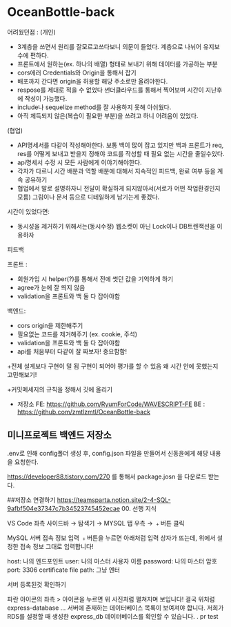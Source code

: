 # OceanBottle-back

어려웠던점 :
(개인)

- 3계층을 쓰면서 원리를 잘모르고쓰다보니 의문이 들었다.
계층으로 나뉘어 유지보수에 편하다.
- 프론트에서 원하는(ex. 하나의 배열) 형태로 보내기 위해 데이터를 가공하는 부분
- cors에러 Credentials와 Origin을 통해서 잡기
- 배포까지 간다면 origin을 허용할 해당 주소로만 올려야한다.
- respose를 제대로 적을 수 없었다
썬더클라우드를 통해서 찍어보며 시간이 지난후에 작성이 가능했다.
- include나 sequelize method를 잘 사용하지 못해 아쉬웠다.
- 아직 체득되지 않은(복습이 필요한 부분)을 쓰려고 하니 어려움이 있었다.


(협업)

- API명세서를 다같이 작성해야한다. 보통 백이 많이 잡고 있지만 백과 프론트가 req, res를 어떻게 보내고 받을지 정해야 코드를 작성할 때 필요 없는 시간을 줄일수있다.
- api명세서 수정 시 모든 사람에게 이야기해야한다.
- 각자가 다르니 시간 배분과 역할 배분에 대해서 지속적인 피드백, 완료 여부 등을 계속 공유하기
- 협업에서 말로 설명하자니 전달이 확실하게 되지않아서(서로가 어떤 작업환경인지 모름) 그림이나 문서 등으로 디테일하게 남기는게 좋겠다.


시간이 있었다면:
- 동시성을 제거하기 위해서는(동시수정) 웹소켓이 아닌 Lock이나 DB트렌잭션을 이용하자

피드백

프론트 :

- 회원가입 시 helper(?)를 통해서 전에 썻던 값을 기억하게 하기
- agree가 눈에 잘 띄지 않음
- validation을 프론트와 백 둘 다 잡아야함

백엔드:
- cors origin을 제한해주기
- 필요없는 코드를 제거해주기 (ex. cookie, 주석)
- validation을 프론트와 백 둘 다 잡아야함
- api를 처음부터 다같이 잘 짜보자! 중요함함!

+전체 설계보다 구현이 덜 됨
구현이 되어야 평가를 할 수 있음
왜 시간 안에 못했는지 고민해보기!

+커밋메세지의 규칙을 정해서 깃에 올리기

- 저장소
FE: https://github.com/RyumForCode/WAVESCRIPT-FE
BE : https://github.com/zmtlzmtl/OceanBottle-back

## 미니프로젝트 백엔드 저장소

.env로 인해 config폴더 생성 후, config.json 파일을 만들어서
신동윤에게 해당 내용을 요청한다.

https://developer88.tistory.com/270
를 통해서 package.josn 을 다운로드 받는다.

##저장소 연결하기
https://teamsparta.notion.site/2-4-SQL-9afbf504e37347c7b34523745452ecae 00. 선행 지식

VS Code 좌측 사이드바 → 탐색기 → MYSQL 탭 우측 → ﹢버튼 클릭

MySQL 서버 접속 정보 입력
﹢버튼을 누르면 아래처럼 입력 상자가 뜨는데, 위에서 설정한 접속 정보 그대로 입력합니다!

host: 나의 엔드포인트
user: 나의 마스터 사용자 이름
password: 나의 마스터 암호
port: 3306
certificate file path: 그냥 엔터

서버 등록된것 확인하기

파란 아이콘의 좌측 > 아이콘을 누르면 위 사진처럼 펼쳐지며 보입니다!
결국 위처럼 express-database … 서버에 존재하는 데이터베이스 목록이 보여져야 합니다.
저희가 RDS를 설정할 때 생성한 express_db 데이터베이스를 확인할 수 있습니다.
.
pr test

